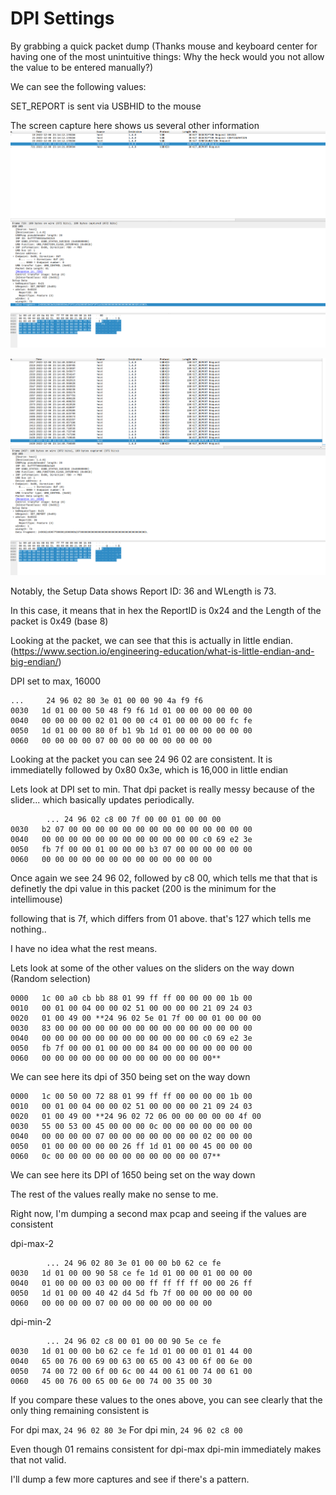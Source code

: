 # DPI Settings

By grabbing a quick packet dump (Thanks mouse and keyboard center for having one of the most unintuitive things: Why the heck would you not allow the value to be entered manually?)

We can see the following values:

SET_REPORT is sent via USBHID to the mouse

The screen capture here shows us several other information
![dpi_max.png](dpi_max.png)


![dpi_min.png](dpi_min.png)

Notably, the Setup Data shows Report ID: 36 and WLength is 73.

In this case, it means that in hex the ReportID is 0x24 and the Length of the packet is 0x49 (base 8)

Looking at the packet, we can see that this is actually in little endian.
(https://www.section.io/engineering-education/what-is-little-endian-and-big-endian/)

DPI set to max, 16000
```
...     24 96 02 80 3e 01 00 00 90 4a f9 f6
0030   1d 01 00 00 50 48 f9 f6 1d 01 00 00 00 00 00 00
0040   00 00 00 00 02 01 00 00 c4 01 00 00 00 00 fc fe
0050   1d 01 00 00 80 0f b1 9b 1d 01 00 00 00 00 00 00
0060   00 00 00 00 07 00 00 00 00 00 00 00 00
```


Looking at the packet you can see 24 96 02 are consistent. It is immediatelly followed by 0x80 0x3e, which is 16,000 in little endian

Lets look at DPI set to min. That dpi packet is really messy because of the slider... which basically updates periodically.

```
        ... 24 96 02 c8 00 7f 00 00 01 00 00 00
0030   b2 07 00 00 00 00 00 00 00 00 00 00 00 00 00 00
0040   00 00 00 00 00 00 00 00 00 00 00 00 c0 69 e2 3e
0050   fb 7f 00 00 01 00 00 00 b3 07 00 00 00 00 00 00
0060   00 00 00 00 00 00 00 00 00 00 00 00 00

```

Once again we see 24 96 02, followed by c8 00, which tells me that that is definetly the dpi value in this packet (200 is the minimum for the intellimouse)

following that is 7f, which differs from 01 above. that's 127 which tells me nothing..

I have no idea what the rest means.


Lets look at some of the other values on the sliders on the way down
(Random selection)
```
0000   1c 00 a0 cb bb 88 01 99 ff ff 00 00 00 00 1b 00
0010   00 01 00 04 00 00 02 51 00 00 00 00 21 09 24 03
0020   01 00 49 00 **24 96 02 5e 01 7f 00 00 01 00 00 00
0030   83 00 00 00 00 00 00 00 00 00 00 00 00 00 00 00
0040   00 00 00 00 00 00 00 00 00 00 00 00 c0 69 e2 3e
0050   fb 7f 00 00 01 00 00 00 84 00 00 00 00 00 00 00
0060   00 00 00 00 00 00 00 00 00 00 00 00 00**

```
We can see here its dpi of 350 being set on the way down

```
0000   1c 00 50 00 72 88 01 99 ff ff 00 00 00 00 1b 00
0010   00 01 00 04 00 00 02 51 00 00 00 00 21 09 24 03
0020   01 00 49 00 **24 96 02 72 06 00 00 00 00 00 4f 00
0030   55 00 53 00 45 00 00 00 0c 00 00 00 00 00 00 00
0040   00 00 00 00 07 00 00 00 00 00 00 00 02 00 00 00
0050   01 00 00 00 00 00 26 ff 1d 01 00 00 45 00 00 00
0060   0c 00 00 00 00 00 00 00 00 00 00 00 07**
```

We can see here its DPI of 1650 being set on the way down

The rest of the values really make no sense to me.

Right now, I'm dumping a second max pcap and seeing if the values are consistent

dpi-max-2
```
        ... 24 96 02 80 3e 01 00 00 b0 62 ce fe
0030   1d 01 00 00 90 58 ce fe 1d 01 00 00 01 00 00 00
0040   01 00 00 00 03 00 00 00 ff ff ff ff 00 00 26 ff
0050   1d 01 00 00 40 42 d4 5d fb 7f 00 00 00 00 00 00
0060   00 00 00 00 07 00 00 00 00 00 00 00 00
```

dpi-min-2
```
        ... 24 96 02 c8 00 01 00 00 90 5e ce fe
0030   1d 01 00 00 b0 62 ce fe 1d 01 00 00 01 01 44 00
0040   65 00 76 00 69 00 63 00 65 00 43 00 6f 00 6e 00
0050   74 00 72 00 6f 00 6c 00 44 00 61 00 74 00 61 00
0060   45 00 76 00 65 00 6e 00 74 00 35 00 30
````

If you compare these values to the ones above, you can see clearly that the only thing remaining consistent is 

For dpi max, `24 96 02 80 3e`
For dpi min, `24 96 02 c8 00` 

Even though 01 remains consistent for dpi-max dpi-min immediately makes that not valid.

I'll dump a few more captures and see if there's a pattern.